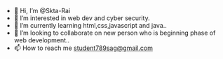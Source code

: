 - 👋 Hi, I’m @Skta-Rai
- 👀 I’m interested in web dev and cyber security.
- 🌱 I’m currently learning html,css,javascript and java..
- 💞️ I’m looking to collaborate on new person who is beginning phase of web development..
- 📫 How to reach me student789sag@gmail.com

<!---
Skta-Rai/Skta-Rai is a ✨ special ✨ repository because its `README.md` (this file) appears on your GitHub profile.
You can click the Preview link to take a look at your changes.
--->
